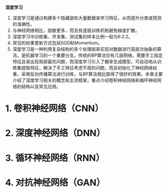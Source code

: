 **深度学习**
1. 深度学习是通过构建多个隐藏层和大量数据来学习特征，从而提升分类或预测的准确性。
2. 与神经网络相比，层数更多，而且有逐层训练机制避免梯度扩散。
3. 深度学习中训练集、开发集、测试集的样本比例一般为6:2:2。
4. 常见的权重更新方式包括SGD和Momentum。
5. 深度学习是一种利用复杂结构的多个处理层来实现对数据进行高层次抽象的算法，是机器学习的一个重要分支。传统的BP算法仅有几层网络，需要手工指定特征且易出现局部最优问题，而深度学习引入了概率生成模型，可自动地从训练集提取特征，解决了手工特征考虑不周的问题，而且初始化了神经网络权重，采用反向传播算法进行训练，与BP算法相比取得了很好的效果。本章主要介绍了深度学习相关的概念和主流框架，重点介绍卷积神经网络和循环神经网络的结构以及常见应用。

# 1. 卷积神经网络（CNN） 
# 2. 深度神经网络（DNN） 
# 3. 循环神经网络（RNN） 
# 4. 对抗神经网络（GAN） 